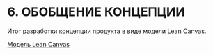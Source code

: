 # 6. ОБОБЩЕНИЕ КОНЦЕПЦИИ
Итог разработки концепции продукта в виде модели Lean Canvas.

[Модель Lean Canvas](%D0%9C%D0%BE%D0%B4%D0%B5%D0%BB%D1%8C%20Lean%20Canvas.pdf)